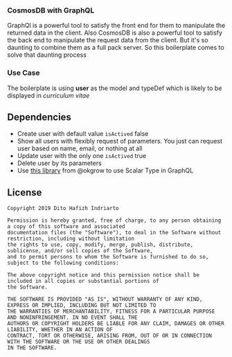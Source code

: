 ### CosmosDB with GraphQL

GraphQl is a powerful tool to satisfy the front end for them to manipulate the returned data in the client. Also CosmosDB is also a powerful tool to satisfy the back end to manipulate the request data from the client. But it's so daunting to combine them as a full pack server. So this boilerplate comes to solve that daunting process

### Use Case

The boilerplate is using **user** as the model and typeDef which is likely to be displayed in *curriculum vitae*

Dependencies
--------

* Create user with default value `isActived` false
* Show all users with flexibly request of parameters. You just can request user based on name, email, or nothing at all
* Update user with the only one `isActived` true
* Delete user by its parameters
* Use [this library](https://github.com/okgrow/graphql-scalars) from @okgrow to use Scalar Type in GraphQL

License
--------

    Copyright 2019 Dito Hafizh Indriarto

    Permission is hereby granted, free of charge, to any person obtaining a copy of this software and associated 
    documentation files (the "Software"), to deal in the Software without restriction, including without limitation 
    the rights to use, copy, modify, merge, publish, distribute, sublicense, and/or sell copies of the Software, 
    and to permit persons to whom the Software is furnished to do so, subject to the following conditions:

    The above copyright notice and this permission notice shall be included in all copies or substantial portions of 
    the Software.

    THE SOFTWARE IS PROVIDED "AS IS", WITHOUT WARRANTY OF ANY KIND, EXPRESS OR IMPLIED, INCLUDING BUT NOT LIMITED TO 
    THE WARRANTIES OF MERCHANTABILITY, FITNESS FOR A PARTICULAR PURPOSE AND NONINFRINGEMENT. IN NO EVENT SHALL THE 
    AUTHORS OR COPYRIGHT HOLDERS BE LIABLE FOR ANY CLAIM, DAMAGES OR OTHER LIABILITY, WHETHER IN AN ACTION OF 
    CONTRACT, TORT OR OTHERWISE, ARISING FROM, OUT OF OR IN CONNECTION WITH THE SOFTWARE OR THE USE OR OTHER DEALINGS 
    IN THE SOFTWARE.
 

